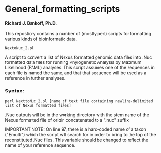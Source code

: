 # General_formatting_scripts
#### Richard J. Bankoff, Ph.D.


This repostiory contains a number of (mostly perl) scripts for formatting various kinds of bioinformatic data.

~~~~~~~~~~~~~~~~~~~~~
NextoNuc_2.pl
~~~~~~~~~~~~~~~~~~~~~

A script to convert a list of Nexus formatted genomic data files into .Nuc formatted data files 
for running Phylogenetic Analysis by Maximum Likelihood (PAML) analyses. This script assumes one of the sequences
in each file is named the same, and that that sequence will be used as a reference in further analyses.

### Syntax: 
~~~~~~~~~~~~~~~~~~~~~
perl NexttoNuc_2.pl [name of text file containing newline-delimited list of Nexus formatted files]
~~~~~~~~~~~~~~~~~~~~~

.Nuc outputs will be in the working directory with the stem name of the Nexus formatted file of origin concatenated
to a ".nuc" suffix.

IMPORTANT NOTE: On line 97, there is a hard-coded name of a taxon ("Emulti") which the script will search for in 
order to bring to the top of the reconstituted .Nuc files. This variable should be changed to reflect the name of 
your reference sequence.
